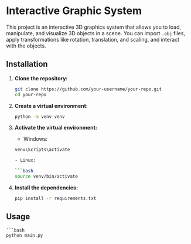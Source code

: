 # Interactive Graphic System

This project is an interactive 3D graphics system that allows you to load, manipulate, and visualize 3D objects in a scene. You can import `.obj` files, apply transformations like rotation, translation, and scaling, and interact with the objects.

## Installation

1. **Clone the repository:**

   ```bash
   git clone https://github.com/your-username/your-repo.git
   cd your-repo

2. **Create a virtual environment:**

    ```bash
    python -m venv venv
3. **Activate the virtual environment:**
   - Windows:

    ```bash
    venv\Scripts\activate

   - Linux:

    ```bash
    source venv/bin/activate

4. **Install the dependencies:**

    ```bash
    pip install -r requirements.txt

## Usage


    ```bash
    python main.py
